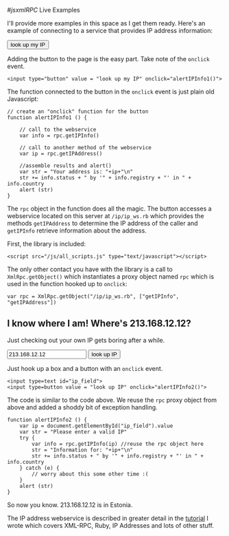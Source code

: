 
#_jsxmlRPC_ Live Examples

I'll provide more examples in this space as I get them ready. Here's an
example of connecting to a service that provides IP address information:


<script src="/js/all_scripts.js" type="text/javascript"></script>
<script language="JavaScript" type="text/javascript">
	var rpc = XmlRpc.getObject("/ip/ip_ws.rb", ["getIPInfo", "getIPAddress"])
	function alertIPInfo1 () {
		var info = rpc.getIPInfo()
		var ip = rpc.getIPAddress()
		var str = "Your address is: "+ip+"\n"
		str += info.status + " by '" + info.registry + "' in " + info.country
		alert (str)
	}

</script>

<input type="button" value = "look up my IP" onclick="alertIPInfo1()">

Adding the button to the page is the easy part. Take note of the
`onclick` event.

<div class = "code">

	<input type="button" value = "look up my IP" onclick="alertIPInfo1()">
	
</div>

The function connected to the button in the `onclick` event is just
plain old Javascript:

<div class="code">

	// create an "onclick" function for the button
	function alertIPInfo1 () {

		// call to the webservice
		var info = rpc.getIPInfo()
		
		// call to another method of the webservice
		var ip = rpc.getIPAddress()

		//assemble results and alert()
		var str = "Your address is: "+ip+"\n"
		str += info.status + " by '" + info.registry + "' in " + info.country
		alert (str)
	}
</div>

The `rpc` object in the function does all the magic. The button accesses
a webservice located on this server at `/ip/ip_ws.rb` which provides the
methods `getIPAddress` to determine the IP address of the caller and
`getIPInfo` retrieve information about the address. 

First, the library is included: 

<div class="code">
	
	<script src="/js/all_scripts.js" type="text/javascript"></script>

</div>

The only other contact you have with the library is a call to
`XmlRpc.getObject()` which instantiates a proxy object named `rpc` which
is used in the function hooked up to `onclick`:

<div class="code">
	
	var rpc = XmlRpc.getObject("/ip/ip_ws.rb", ["getIPInfo", "getIPAddress"])

</div>

## I know where I am! Where's 213.168.12.12?

Just checking out your own IP gets boring after a while.

<script language="JavaScript" type="text/javascript">
function alertIPInfo2 () {
	var ip = document.getElementById("ip_field").value
	var str = "Please enter a valid IP"
	try {
		var info = rpc.getIPInfo(ip) //reuse the rpc object here
		str = "Information for: "+ip+"\n"
		str += info.status + " by '" + info.registry + "' in " + info.country
	} catch (e) {
		// worry about this some other time :(	
	}
	alert (str)
}
</script>

<input type=text id="ip_field" value="213.168.12.12"> <input type=button value = "look up IP" onclick="alertIPInfo2()">


Just hook up a box and a button with an `onclick` event.

<div class="code">

	<input type=text id="ip_field"> 
	<input type=button value = "look up IP" onclick="alertIPInfo2()">

</div>

The code is similar to the code above. We reuse the `rpc` proxy
object from above and added a shoddy bit of exception handling.


<div class="code">
	
	function alertIPInfo2 () {
		var ip = document.getElementById("ip_field").value
		var str = "Please enter a valid IP"
		try {
			var info = rpc.getIPInfo(ip) //reuse the rpc object here
			str = "Information for: "+ip+"\n"
			str += info.status + " by '" + info.registry + "' in " + info.country
		} catch (e) {
			// worry about this some other time :(	
		}
		alert (str)
	}

</div>


So now you know. 213.168.12.12 is in Estonia.



The IP address webservice is described in greater detail in the
[tutorial][ip] I wrote which covers XML-RPC, Ruby, IP Addresses and lots of
other stuff.



[ip]:/ip/ip_service.html
